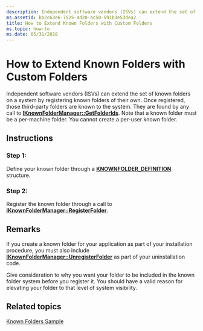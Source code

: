```yaml
---
description: Independent software vendors (ISVs) can extend the set of known folders on a system by registering known folders of their own.
ms.assetid: bb2c63e6-7525-4d20-ac50-591b3e53dea2
title: How to Extend Known Folders with Custom Folders
ms.topic: how-to
ms.date: 05/31/2018
---
```


# How to Extend Known Folders with Custom Folders

Independent software vendors (ISVs) can extend the set of known folders on a system by registering known folders of their own. Once registered, those third-party folders are known to the system. They are found by any call to [**IKnownFolderManager::GetFolderIds**](/windows/desktop/api/shobjidl_core/nf-shobjidl_core-iknownfoldermanager-getfolderids). Note that a known folder must be a per-machine folder. You cannot create a per-user known folder.

## Instructions

### Step 1:

Define your known folder through a [**KNOWNFOLDER\_DEFINITION**](/windows/desktop/api/Shobjidl_core/ns-shobjidl_core-knownfolder_definition) structure.

### Step 2:

Register the known folder through a call to [**IKnownFolderManager::RegisterFolder**](/windows/desktop/api/shobjidl_core/nf-shobjidl_core-iknownfoldermanager-registerfolder).

## Remarks

If you create a known folder for your application as part of your installation procedure, you must also include [**IKnownFolderManager::UnregisterFolder**](/windows/desktop/api/shobjidl_core/nf-shobjidl_core-iknownfoldermanager-unregisterfolder) as part of your uninstallation code.

Give consideration to why you want your folder to be included in the known folder system before you register it. You should have a valid reason for elevating your folder to that level of system visibility.

## Related topics

<dl> <dt>

[Known Folders Sample](/windows/win32/shell/samples-knownfolders)
</dt> </dl>

 

 
